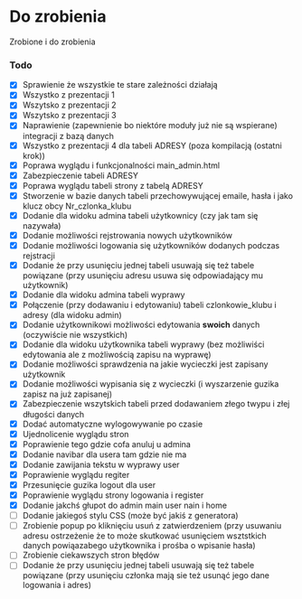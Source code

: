 # Do zrobienia

Zrobione i do zrobienia

### Todo

- [x] Sprawienie że wszystkie te stare zależności działają
- [x] Wszystko z prezentacji 1
- [x] Wszytsko z prezentacji 2
- [x] Wszytsko z prezentacji 3
- [x] Naprawienie (zapewnienie bo niektóre moduły już nie są wspierane) integracji z bazą danych
- [x] Wszystko z prezentacji 4 dla tabeli ADRESY (poza kompilacją (ostatni krok))
- [x] Poprawa wyglądu i funkcjonalności main_admin.html
- [x] Zabezpieczenie tabeli ADRESY
- [x] Poprawa wyglądu tabeli strony z tabelą ADRESY
- [x] Stworzenie w bazie danych tabeli przechowywującej emaile, hasła i jako klucz obcy Nr_czlonka_klubu
- [x] Dodanie dla widoku admina tabeli użytkownicy (czy jak tam się nazywała)
- [x] Dodanie możliwości rejstrowania nowych użytkowników
- [x] Dodanie możliwości logowania się użytkowników dodanych podczas rejstracji
- [x] Dodanie że przy usunięciu jednej tabeli usuwają się też tabele powiązane (przy usunięciu adresu usuwa się odpowiadający mu użytkownik)
- [x] Dodanie dla widoku admina tabeli wyprawy
- [x] Połączenie (przy dodawaniu i edytowaniu) tabeli czlonkowie_klubu i adresy (dla widoku admin)
- [x] Dodanie użytkownikowi możliwości edytowania **swoich** danych (oczywiście nie wszystkich)
- [x] Dodanie dla widoku użytkownika tabeli wyprawy (bez możliwiści edytowania ale z możliwością zapisu na wyprawę)
- [x] Dodanie możliwości sprawdzenia na jakie wycieczki jest zapisany użytkownik
- [x] Dodanie możliwości wypisania się z wycieczki (i wyszarzenie guzika zapisz na już zapisanej)
- [x] Zabezpieczenie wszytskich tabeli przed dodawaniem złego twypu i złej długości danych
- [x] Dodać automatyczne wylogowywanie po czasie
- [x] Ujednolicenie wyglądu stron
- [x] Poprawienie tego gdzie cofa anuluj u admina
- [x] Dodanie navibar dla usera tam gdzie nie ma 
- [x] Dodanie zawijania tekstu w wyprawy user
- [x] Poprawienie wyglądu regiter
- [x] Przesunięcie guzika logout dla user
- [x] Poprawienie wyglądu strony logowania i register
- [x] Dodanie jakchś głupot do admin main user nain i home
- [ ] Dodanie jakiegoś stylu CSS (może być jakiś z generatora)
- [ ] Zrobienie popup po kliknięciu usuń z zatwierdzeniem (przy usuwaniu adresu ostrzeżenie że to może skutkować usunięciem wsztstkich danych powiąazabego użytkownika i prośba o wpisanie hasła)
- [ ] Zrobienie ciekawszych stron błędów
- [ ] Dodanie że przy usunięciu jednej tabeli usuwają się też tabele powiązane (przy usunięciu członka mają sie też usunąć jego dane logowania i adres)